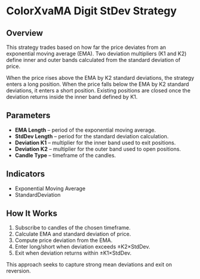 # ColorXvaMA Digit StDev Strategy

## Overview
This strategy trades based on how far the price deviates from an exponential moving average (EMA). Two deviation multipliers (K1 and K2) define inner and outer bands calculated from the standard deviation of price.

When the price rises above the EMA by K2 standard deviations, the strategy enters a long position. When the price falls below the EMA by K2 standard deviations, it enters a short position. Existing positions are closed once the deviation returns inside the inner band defined by K1.

## Parameters
- **EMA Length** – period of the exponential moving average.
- **StdDev Length** – period for the standard deviation calculation.
- **Deviation K1** – multiplier for the inner band used to exit positions.
- **Deviation K2** – multiplier for the outer band used to open positions.
- **Candle Type** – timeframe of the candles.

## Indicators
- Exponential Moving Average
- StandardDeviation

## How It Works
1. Subscribe to candles of the chosen timeframe.
2. Calculate EMA and standard deviation of price.
3. Compute price deviation from the EMA.
4. Enter long/short when deviation exceeds ±K2×StdDev.
5. Exit when deviation returns within ±K1×StdDev.

This approach seeks to capture strong mean deviations and exit on reversion.
